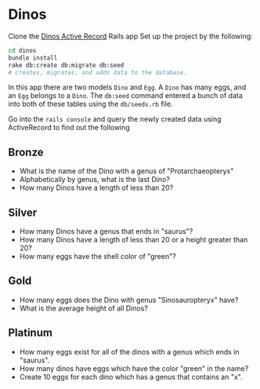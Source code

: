 # Dinos

Clone the [Dinos Active Record](https://github.com/code-builders/dinos) Rails app
Set up the project by the following:

```bash
cd dinos
bundle install
rake db:create db:migrate db:seed
# creates, migrates, and adds data to the database.
```

In this app there are two models `Dino` and `Egg`. A `Dino` has many eggs, and an `Egg` belongs to a `Dino`. The `db:seed` command entered a bunch of data into both of these tables using the `db/seeds.rb` file.

Go into the `rails console` and query the newly created data using ActiveRecord
to find out the following

Bronze
------

- What is the name of the Dino with a genus of "Protarchaeopteryx"
- Alphabetically by genus, what is the last Dino?
- How many Dinos have a length of less than 20?

Silver
------

- How many Dinos have a genus that ends in "saurus"?
- How many Dinos have a length of less than 20 or a height greater than 20?
- How many eggs have the shell color of "green"?

Gold
-----

- How many eggs does the Dino with genus "Sinosauropteryx" have?
- What is the average height of all Dinos?

Platinum
--------

- How many eggs exist for all of the dinos with a genus which ends in "saurus".
- How many dinos have eggs which have the color "green" in the name?
- Create 10 eggs for each dino which has a genus that contains an "x".
